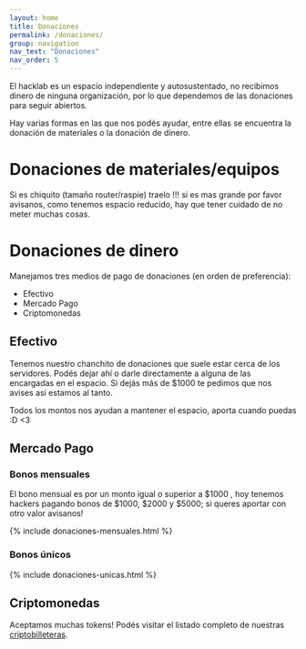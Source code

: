```yaml
---
layout: home
title: Donaciones
permalink: /donaciones/
group: navigation
nav_text: "Donaciones"
nav_order: 5
---
```


El hacklab es un espacio independiente y autosustentado, no recibimos dinero de
ninguna organización, por lo que dependemos de las donaciones para seguir
abiertos.

Hay varias formas en las que nos podés ayudar, entre ellas se encuentra la 
donación de materiales o la donación de dinero.

# Donaciones de materiales/equipos
Si es chiquito (tamaño router/raspie) traelo !!! si es mas grande por favor
avisanos, como tenemos espacio reducido, hay que tener cuidado de no meter
muchas cosas.

# Donaciones de dinero
Manejamos tres medios de pago de donaciones (en orden de preferencia):
* Efectivo
* Mercado Pago
* Criptomonedas

## Efectivo
Tenemos nuestro chanchito de donaciones que suele estar cerca de los servidores.
Podés dejar ahí o darle directamente a alguna de las encargadas en el espacio.
Si dejás más de $1000 te pedimos que nos avises así estamos al tanto.

Todos los montos nos ayudan a mantener el espacio, aporta cuando puedas :D <3

## Mercado Pago
### Bonos mensuales

El bono mensual es por un monto igual o superior a $1000 , hoy tenemos hackers pagando
bonos de $1000, $2000 y $5000; si queres aportar con otro valor avisanos!

{% include donaciones-mensuales.html %}

### Bonos únicos

{% include donaciones-unicas.html %}

## Criptomonedas
Aceptamos muchas tokens! Podés visitar el listado completo de nuestras [criptobilleteras](/criptobilleteras).
